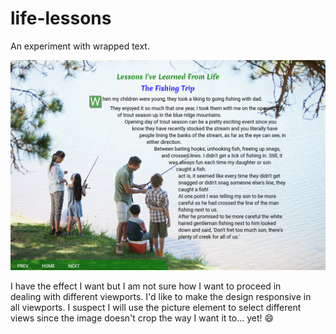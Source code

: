 # life-lessons

An experiment with wrapped text.

![The Fishing Trip](/inc/images/ScreenCapLifeLessons_2022-0302_large.png)


I have the effect I want but I am not sure how I want to proceed in  
dealing with different viewports. I'd like to make the design responsive in  
all viewports. I suspect I will use the picture element to select different  
views since the image doesn't crop the way I want it to... yet! :smile:  

